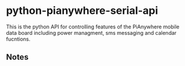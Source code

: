 # python-pianywhere-serial-api
This is the python API for controlling features of the PiAnywhere mobile data board including power managment, sms messaging and calendar fucntions.

## Notes

